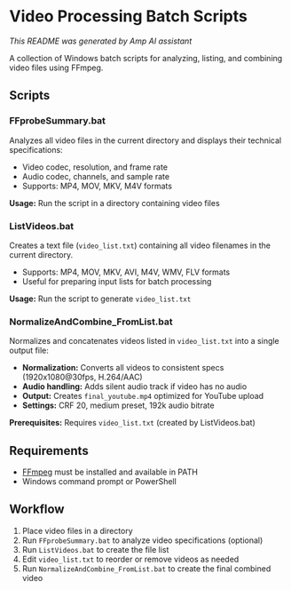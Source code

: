 # Video Processing Batch Scripts

*This README was generated by Amp AI assistant*

A collection of Windows batch scripts for analyzing, listing, and combining video files using FFmpeg.

## Scripts

### FFprobeSummary.bat
Analyzes all video files in the current directory and displays their technical specifications:
- Video codec, resolution, and frame rate
- Audio codec, channels, and sample rate
- Supports: MP4, MOV, MKV, M4V formats

**Usage:** Run the script in a directory containing video files

### ListVideos.bat
Creates a text file (`video_list.txt`) containing all video filenames in the current directory.
- Supports: MP4, MOV, MKV, AVI, M4V, WMV, FLV formats
- Useful for preparing input lists for batch processing

**Usage:** Run the script to generate `video_list.txt`

### NormalizeAndCombine_FromList.bat
Normalizes and concatenates videos listed in `video_list.txt` into a single output file:
- **Normalization:** Converts all videos to consistent specs (1920x1080@30fps, H.264/AAC)
- **Audio handling:** Adds silent audio track if video has no audio
- **Output:** Creates `final_youtube.mp4` optimized for YouTube upload
- **Settings:** CRF 20, medium preset, 192k audio bitrate

**Prerequisites:** Requires `video_list.txt` (created by ListVideos.bat)

## Requirements
- [FFmpeg](https://ffmpeg.org/) must be installed and available in PATH
- Windows command prompt or PowerShell

## Workflow
1. Place video files in a directory
2. Run `FFprobeSummary.bat` to analyze video specifications (optional)
3. Run `ListVideos.bat` to create the file list
4. Edit `video_list.txt` to reorder or remove videos as needed
5. Run `NormalizeAndCombine_FromList.bat` to create the final combined video
